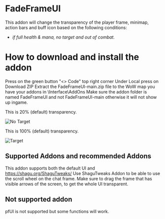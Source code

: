 # FadeFrameUI
This addon will change the transparency of the player frame, minimap, action bars and buff icon based on the following conditions:    
- *if full health & mana, no target and out of combat.*

# How to download and install the addon
Press on the green button "<> Code" top right corner
Under Local press on Download ZIP
Extract the FadeFrameUI-main.zip file to the WoW map you have your addons in \Interface\AddOns
Make sure the addon folder is named FadeFrameUI and not FadeFrameUI-main otherwise it will not show up ingame.

This is 20% (default) transparency.

![No Target](https://github.com/user-attachments/assets/13dff91d-ebca-440a-86d0-f4474ef87424)

This is 100% (default) transparency.

![Target](https://github.com/user-attachments/assets/0ccc2300-3367-42b5-b5df-86158164297f)

## Supported Addons and recommended Addons
This addon supports both the default UI and https://shagu.org/ShaguTweaks/
Use ShaguTweaks Addon to be able to use the scroll wheel on the chat frame.
Make sure to drag the frame that has visible arrows of the screen, to get the whole UI transparent.

## Not supported addon
pfUI is not supported but some functions will work.
